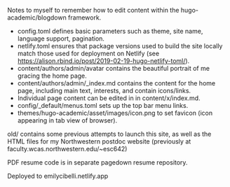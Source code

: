Notes to myself to remember how to edit content within the hugo-academic/blogdown framework.

 - config.toml defines basic parameters such as theme, site name, language support, pagination.
 - netlify.toml ensures that package versions used to build the site locally match those used for deployment on Netlify (see https://alison.rbind.io/post/2019-02-19-hugo-netlify-toml/).
 - content/authors/admin/avatar contains the beautiful portrait of me gracing the home page.
 - content/authors/admin/_index.md contains the content for the home page, including main text, interests, and contain icons/links.
 - Individual page content can be edited in in content/x/index.md.
 - config/_default/menus.toml sets up the top bar menu links.
 - themes/hugo-academic/asset/images/icon.png to set favicon (icon appearing in tab view of browser).

old/ contains some previous attempts to launch this site, as well as the HTML files for my Northwestern postdoc website (previously at faculty.wcas.northwestern.edu/~esc642)
 
PDF resume code is in separate pagedown resume repository.

Deployed to emilycibelli.netlify.app